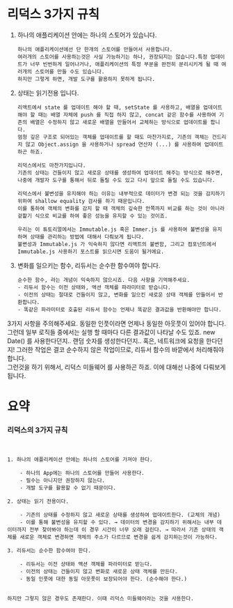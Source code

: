 # 리덕스 3가지 규칙

1. 하나의 애플리케이션 안에는 하나의 스토어가 있습니다.
   ```
   하나의 애플리케이션에선 단 한개의 스토어를 만들어서 사용합니다.
   여러개의 스토어를 사용하는것은 사실 가능하기는 하나, 권장되지는 않습니다.특정 업데이트가 너무 빈번하게 일어나거나, 애플리케이션의 특정 부분을 완전히 분리시키게 될 때 여러개의 스토어를 만들 수도 있습니다. 
   하지만 그렇게 하면, 개발 도구를 활용하지 못하게 됩니다.
    ```


2. 상태는 읽기전용 입니다.
   ```
   리액트에서 state 를 업데이트 해야 할 때, setState 를 사용하고, 배열을 업데이트 해야 할 때는 배열 자체에 push 를 직접 하지 않고, concat 같은 함수를 사용하여 기존의 배열은 수정하지 않고 새로운 배열을 만들어서 교체하는 방식으로 업데이트를 합니다. 
   엄청 깊은 구조로 되어있는 객체를 업데이트를 할 때도 마찬가지로, 기존의 객체는 건드리지 않고 Object.assign 을 사용하거나 spread 연산자 (...) 를 사용하여 업데이트 하곤 하죠.

   리덕스에서도 마찬가지입니다. 
   기존의 상태는 건들이지 않고 새로운 상태를 생성하여 업데이트 해주는 방식으로 해주면, 나중에 개발자 도구를 통해서 뒤로 돌릴 수도 있고 다시 앞으로 돌릴 수도 있습니다.

   리덕스에서 불변성을 유지해야 하는 이유는 내부적으로 데이터가 변경 되는 것을 감지하기 위하여 shallow equality 검사를 하기 때문입니다. 
   이를 통하여 객체의 변화를 감지 할 때 객체의 깊숙한 안쪽까지 비교를 하는 것이 아니라 겉핥기 식으로 비교를 하여 좋은 성능을 유지할 수 있는 것이죠.

   우리는 이 튜토리얼에서는 Immutable.js 혹은 Immer.js 를 사용하여 불변성을 유지하며 상태를 관리하는 방법에 대해서 다뤄보게 됩니다. 
   불변성과 Immutable.js 가 익숙하지 않다면 리액트의 불변함, 그리고 컴포넌트에서 Immutable.js 사용하기 포스트를 읽으시면 도움이 될거에요.
   ```


3. 변화를 일으키는 함수, 리듀서는 순수한 함수여야 합니다.
    ```
    순수한 함수, 라는 개념이 익숙하지 않으시죠. 다음 사항을 기억해주세요.
    - 리듀서 함수는 이전 상태와, 액션 객체를 파라미터로 받습니다.
    - 이전의 상태는 절대로 건들이지 않고, 변화를 일으킨 새로운 상태 객체를 만들어서 반환합니다.
    - 똑같은 파라미터로 호출된 리듀서 함수는 언제나 똑같은 결과값을 반환해야만 합니다.
    ```
3가지 사항을 주의해주세요. 동일한 인풋이라면 언제나 동일한 아웃풋이 있어야 합니다.  
그런데 일부 로직들 중에서는 실행 할 때마다 다른 결과값이 나타날 수도 있죠. new Date() 를 사용한다던지.. 랜덤 숫자를 생성한다던지.. 혹은, 네트워크에 요청을 한다던지! 그러한 작업은 결코 순수하지 않은 작업이므로, 리듀서 함수의 바깥에서 처리해줘야 합니다.   
그런것을 하기 위해서, 리덕스 미들웨어 를 사용하곤 하죠. 이에 대해선 나중에 다뤄보게 됩니다.


# 요약

### 리덕스의 3가지 규칙  
<br>  

```
1. 하나의 애플리케이션 안에는 하나의 스토어를 가져야 한다.

    - 하나의 App에는 하나의 스토어를 만들어 사용한다.  
    - 필수는 아니지만 권장하지 않는다.  
    - 개발 도구를 활용할 수 없기 때문이다.  

2. 상태는 읽기 전용이다.

    - 기존의 상태를 수정하지 않고 새로운 상태를 생성하여 업데이트한다. (교체의 개념)  
    - 이를 통해 불변성을 유지할 수 있다. → 데이터의 변경을 감지하기 위해서는 내부 데이터까지 전부 찾아봐야 하는데 이 경우 시간이 너무 오래 걸린다. → 따라서 기존 상태의 객체를 새로운 객체로 변경하면 객체의 주소가 다르므로 변경을 쉽게 감지하는것이 가능하다.

3. 리듀서는 순수한 함수여야 한다.

    - 리듀서는 이전 상태와 액션 객체를 파라미터로 받는다.
    - 이전의 상태는 건들이지 않고 변화로 새로운 상태 객체를 만든다.  
    - 동일 인풋에 대한 동일 아웃풋이 보장되어야 한다. (순수해야 한다.)

  
하지만 그렇지 않은 경우도 존재한다. 이때 리덕스 미들웨어라는 것을 사용한다.
```